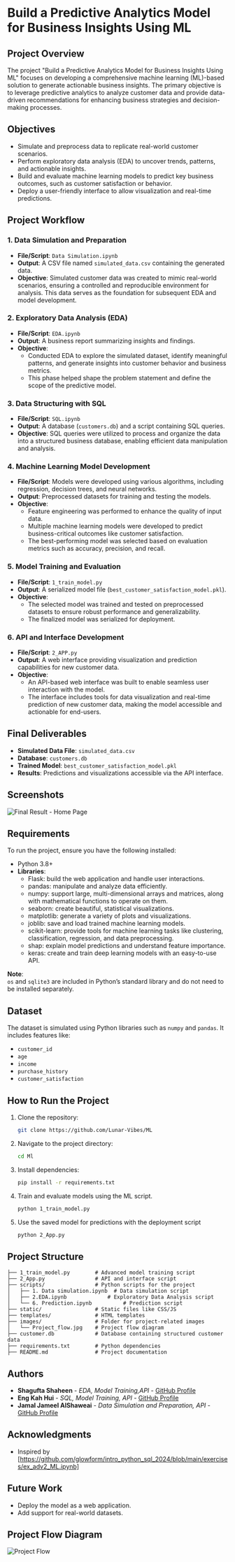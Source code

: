 # Build a Predictive Analytics Model for Business Insights Using ML

## Project Overview
The project "Build a Predictive Analytics Model for Business Insights Using ML" focuses on developing a comprehensive machine learning (ML)-based solution to generate actionable business insights. The primary objective is to leverage predictive analytics to analyze customer data and provide data-driven recommendations for enhancing business strategies and decision-making processes.

## Objectives
- Simulate and preprocess data to replicate real-world customer scenarios.
- Perform exploratory data analysis (EDA) to uncover trends, patterns, and actionable insights.
- Build and evaluate machine learning models to predict key business outcomes, such as customer satisfaction or behavior.
- Deploy a user-friendly interface to allow visualization and real-time predictions.

## Project Workflow

### 1. Data Simulation and Preparation
- **File/Script**: `Data Simulation.ipynb`
- **Output**: A CSV file named `simulated_data.csv` containing the generated data.
- **Objective**: Simulated customer data was created to mimic real-world scenarios, ensuring a controlled and reproducible environment for analysis. This data serves as the foundation for subsequent EDA and model development.

### 2. Exploratory Data Analysis (EDA)
- **File/Script**: `EDA.ipynb`
- **Output**: A business report summarizing insights and findings.
- **Objective**:
  - Conducted EDA to explore the simulated dataset, identify meaningful patterns, and generate insights into customer behavior and business metrics.
  - This phase helped shape the problem statement and define the scope of the predictive model.

### 3. Data Structuring with SQL
- **File/Script**: `SQL.ipynb`
- **Output**: A database (`customers.db`) and a script containing SQL queries.
- **Objective**: SQL queries were utilized to process and organize the data into a structured business database, enabling efficient data manipulation and analysis.

### 4. Machine Learning Model Development
- **File/Script**: Models were developed using various algorithms, including regression, decision trees, and neural networks.
- **Output**: Preprocessed datasets for training and testing the models.
- **Objective**:
  - Feature engineering was performed to enhance the quality of input data.
  - Multiple machine learning models were developed to predict business-critical outcomes like customer satisfaction.
  - The best-performing model was selected based on evaluation metrics such as accuracy, precision, and recall.

### 5. Model Training and Evaluation
- **File/Script**: `1_train_model.py`
- **Output**: A serialized model file (`best_customer_satisfaction_model.pkl`).
- **Objective**:
  - The selected model was trained and tested on preprocessed datasets to ensure robust performance and generalizability.
  - The finalized model was serialized for deployment.

### 6. API and Interface Development
- **File/Script**: `2_APP.py`
- **Output**: A web interface providing visualization and prediction capabilities for new customer data.
- **Objective**:
  - An API-based web interface was built to enable seamless user interaction with the model.
  - The interface includes tools for data visualization and real-time prediction of new customer data, making the model accessible and actionable for end-users.

## Final Deliverables
- **Simulated Data File**: `simulated_data.csv`
- **Database**: `customers.db`
- **Trained Model**: `best_customer_satisfaction_model.pkl`
- **Results**: Predictions and visualizations accessible via the API interface.


## Screenshots
![Final Result - Home Page](images/home_page.png )

## Requirements
To run the project, ensure you have the following installed:

- Python 3.8+
- **Libraries**:
	- Flask: build the web application and handle user interactions.
	- pandas: manipulate and analyze data efficiently.
	- numpy: support large, multi-dimensional arrays and matrices, along with mathematical functions to operate on them.
	- seaborn: create beautiful, statistical visualizations.
	- matplotlib: generate a variety of plots and visualizations.
	- joblib: save and load trained machine learning models.
	- scikit-learn: provide tools for machine learning tasks like clustering, classification, regression, and data preprocessing.
	- shap: explain model predictions and understand feature importance.
	- keras: create and train deep learning models with an easy-to-use API.



**Note**:  
`os` and `sqlite3` are included in Python’s standard library and do not need to be installed separately.

## Dataset
The dataset is simulated using Python libraries such as `numpy` and `pandas`. It includes features like:
- `customer_id`
- `age`
- `income`
- `purchase_history`
- `customer_satisfaction`


## How to Run the Project
1. Clone the repository:
   ```bash
   git clone https://github.com/Lunar-Vibes/ML
   ```
2. Navigate to the project directory:
   ```bash
   cd Ml
   ```
3. Install dependencies:
   ```bash
   pip install -r requirements.txt
   ```
4. Train and evaluate models using the ML script.
	```bash
   python 1_train_model.py
   ```
5. Use the saved model for predictions with the deployment script
	```bash
   python 2_App.py
   ```


## Project Structure
```
├── 1_train_model.py        # Advanced model training script
├── 2_App.py                # API and interface script
├── scripts/                # Python scripts for the project
│   ├── 1. Data simulation.ipynb  # Data simulation script
│   ├── 2.EDA.ipynb             # Exploratory Data Analysis script
│   └── 6. Prediction.ipynb          # Prediction script
├── static/                 # Static files like CSS/JS 
├── templates/              # HTML templates 
├── images/                 # Folder for project-related images
│   └── Project_flow.jpg    # Project flow diagram
├── customer.db             # Database containing structured customer data
├── requirements.txt        # Python dependencies
├── README.md               # Project documentation

```


## Authors
- **Shagufta Shaheen** - *EDA, Model Training,API* - [GitHub Profile](https://github.com/Lunar-Vibes)
- **Eng Kah Hui** - *SQL, Model Training, API* - [GitHub Profile](https://github.com/clarice-eng7117)
- **Jamal Jameel AlShaweai** - *Data Simulation and Preparation, API* - [GitHub Profile](https://github.com/your-profile)

## Acknowledgments
- Inspired by [https://github.com/glowform/intro_python_sql_2024/blob/main/exercises/ex_adv2_ML.ipynb]


## Future Work
- Deploy the model as a web application.
- Add support for real-world datasets.


## Project Flow Diagram
![Project Flow](images/Project_flow.jpg)
